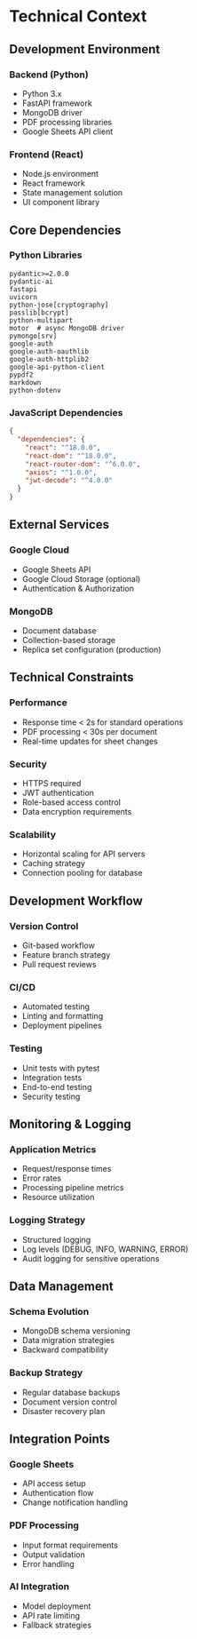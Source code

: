 # Technical Context

## Development Environment

### Backend (Python)
- Python 3.x
- FastAPI framework
- MongoDB driver
- PDF processing libraries
- Google Sheets API client

### Frontend (React)
- Node.js environment
- React framework
- State management solution
- UI component library

## Core Dependencies

### Python Libraries
```requirements
pydantic>=2.0.0
pydantic-ai
fastapi
uvicorn
python-jose[cryptography]
passlib[bcrypt]
python-multipart
motor  # async MongoDB driver
pymongo[srv]
google-auth
google-auth-oauthlib
google-auth-httplib2
google-api-python-client
pypdf2
markdown
python-dotenv
```

### JavaScript Dependencies
```json
{
  "dependencies": {
    "react": "^18.0.0",
    "react-dom": "^18.0.0",
    "react-router-dom": "^6.0.0",
    "axios": "^1.0.0",
    "jwt-decode": "^4.0.0"
  }
}
```

## External Services

### Google Cloud
- Google Sheets API
- Google Cloud Storage (optional)
- Authentication & Authorization

### MongoDB
- Document database
- Collection-based storage
- Replica set configuration (production)

## Technical Constraints

### Performance
- Response time < 2s for standard operations
- PDF processing < 30s per document
- Real-time updates for sheet changes

### Security
- HTTPS required
- JWT authentication
- Role-based access control
- Data encryption requirements

### Scalability
- Horizontal scaling for API servers
- Caching strategy
- Connection pooling for database

## Development Workflow

### Version Control
- Git-based workflow
- Feature branch strategy
- Pull request reviews

### CI/CD
- Automated testing
- Linting and formatting
- Deployment pipelines

### Testing
- Unit tests with pytest
- Integration tests
- End-to-end testing
- Security testing

## Monitoring & Logging

### Application Metrics
- Request/response times
- Error rates
- Processing pipeline metrics
- Resource utilization

### Logging Strategy
- Structured logging
- Log levels (DEBUG, INFO, WARNING, ERROR)
- Audit logging for sensitive operations

## Data Management

### Schema Evolution
- MongoDB schema versioning
- Data migration strategies
- Backward compatibility

### Backup Strategy
- Regular database backups
- Document version control
- Disaster recovery plan

## Integration Points

### Google Sheets
- API access setup
- Authentication flow
- Change notification handling

### PDF Processing
- Input format requirements
- Output validation
- Error handling

### AI Integration
- Model deployment
- API rate limiting
- Fallback strategies
